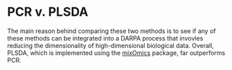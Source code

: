 # PCR v. PLSDA

The main reason behind comparing these two methods is to see if any of these methods can be integrated into a DARPA process that invovles reducing the dimensionality of high-dimensional biological data. Overall, PLSDA, which is implemented using the [mixOmics](https://www.bioconductor.org/packages/release/bioc/manuals/mixOmics/man/mixOmics.pdf) package, far outperforms PCR.
